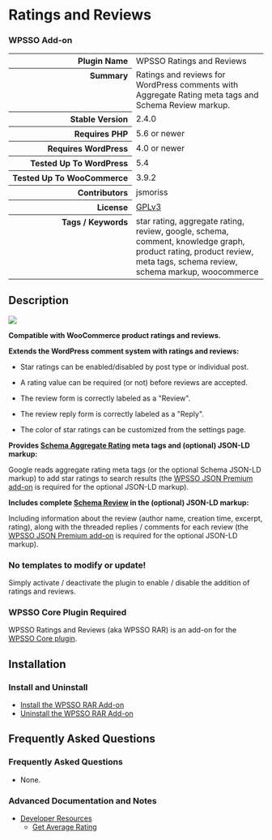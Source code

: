 <h1>Ratings and Reviews</h1><h3>WPSSO Add-on</h3>

<table>
<tr><th align="right" valign="top" nowrap>Plugin Name</th><td>WPSSO Ratings and Reviews</td></tr>
<tr><th align="right" valign="top" nowrap>Summary</th><td>Ratings and reviews for WordPress comments with Aggregate Rating meta tags and Schema Review markup.</td></tr>
<tr><th align="right" valign="top" nowrap>Stable Version</th><td>2.4.0</td></tr>
<tr><th align="right" valign="top" nowrap>Requires PHP</th><td>5.6 or newer</td></tr>
<tr><th align="right" valign="top" nowrap>Requires WordPress</th><td>4.0 or newer</td></tr>
<tr><th align="right" valign="top" nowrap>Tested Up To WordPress</th><td>5.4</td></tr>
<tr><th align="right" valign="top" nowrap>Tested Up To WooCommerce</th><td>3.9.2</td></tr>
<tr><th align="right" valign="top" nowrap>Contributors</th><td>jsmoriss</td></tr>
<tr><th align="right" valign="top" nowrap>License</th><td><a href="https://www.gnu.org/licenses/gpl.txt">GPLv3</a></td></tr>
<tr><th align="right" valign="top" nowrap>Tags / Keywords</th><td>star rating, aggregate rating, review, google, schema, comment, knowledge graph, product rating, product review, meta tags, schema review, schema markup, woocommerce</td></tr>
</table>

<h2>Description</h2>

<p style="margin:0;"><img class="readme-icon" src="https://surniaulula.github.io/wpsso-ratings-and-reviews/assets/icon-256x256.png"></p>

<p><strong>Compatible with WooCommerce product ratings and reviews.</strong></p>

<p><strong>Extends the WordPress comment system with ratings and reviews:</strong></p>

<ul>
<li><p>Star ratings can be enabled/disabled by post type or individual post.</p></li>
<li><p>A rating value can be required (or not) before reviews are accepted.</p></li>
<li><p>The review form is correctly labeled as a "Review".</p></li>
<li><p>The review reply form is correctly labeled as a "Reply".</p></li>
<li><p>The color of star ratings can be customized from the settings page.</p></li>
</ul>

<p><strong>Provides <a href="https://schema.org/aggregateRating">Schema Aggregate Rating</a> meta tags and (optional) JSON-LD markup:</strong></p>

<p>Google reads aggregate rating meta tags (or the optional Schema JSON-LD markup) to add star ratings to search results (the <a href="https://wpsso.com/extend/plugins/wpsso-schema-json-ld/">WPSSO JSON Premium add-on</a> is required for the optional JSON-LD markup).</p>

<p><strong>Includes complete <a href="https://schema.org/Review">Schema Review</a> in the (optional) JSON-LD markup:</strong></p>

<p>Including information about the review (author name, creation time, excerpt, rating), along with the threaded replies / comments for each review (the <a href="https://wpsso.com/extend/plugins/wpsso-schema-json-ld/">WPSSO JSON Premium add-on</a> is required for the optional JSON-LD markup).</p>

<h3>No templates to modify or update!</h3>

<p>Simply activate / deactivate the plugin to enable / disable the addition of ratings and reviews.</p>

<h3>WPSSO Core Plugin Required</h3>

<p>WPSSO Ratings and Reviews (aka WPSSO RAR) is an add-on for the <a href="https://wordpress.org/plugins/wpsso/">WPSSO Core plugin</a>.</p>


<h2>Installation</h2>

<h3 class="top">Install and Uninstall</h3>

<ul>
<li><a href="https://wpsso.com/docs/plugins/wpsso-ratings-and-reviews/installation/install-the-plugin/">Install the WPSSO RAR Add-on</a></li>
<li><a href="https://wpsso.com/docs/plugins/wpsso-ratings-and-reviews/installation/uninstall-the-plugin/">Uninstall the WPSSO RAR Add-on</a></li>
</ul>


<h2>Frequently Asked Questions</h2>

<h3 class="top">Frequently Asked Questions</h3>

<ul>
<li>None.</li>
</ul>

<h3>Advanced Documentation and Notes</h3>

<ul>
<li><a href="https://wpsso.com/docs/plugins/wpsso-ratings-and-reviews/notes/developer/">Developer Resources</a>

<ul>
<li><a href="https://wpsso.com/docs/plugins/wpsso-ratings-and-reviews/notes/developer/get-average-rating/">Get Average Rating</a></li>
</ul></li>
</ul>


